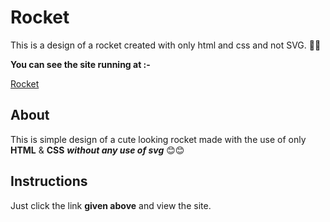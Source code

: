 # Rocket
This is a design of a rocket created with only html and css and not SVG. 🙂🙂

**You can see the site running at :-**

[Rocket](https://krishagarwal2811.github.io/rocket/)

## About
This is simple design of a cute looking rocket made with the use of only **HTML** & **CSS** ***without any use of svg*** 😊😊

## Instructions
Just click the link **given above** and view the site.
